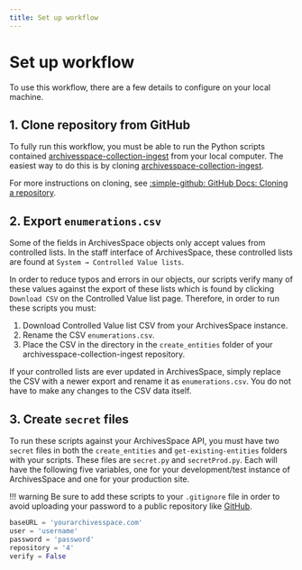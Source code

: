 ```yaml
---
title: Set up workflow
---
```


# Set up workflow

To use this workflow, there are a few details to configure on your local machine.

## 1. Clone repository from GitHub

To fully run this workflow, you must be able to run the Python scripts contained [archivesspace-collection-ingest](https://github.com/mjanowiecki/archivesspace-collection-ingest) from your local computer. The easiest way to do this is by cloning [archivesspace-collection-ingest](https://github.com/mjanowiecki/archivesspace-collection-ingest). 

For more instructions on cloning, see [:simple-github: GitHub Docs: Cloning a repository](https://docs.github.com/en/repositories/creating-and-managing-repositories/cloning-a-repository).

## 2. Export `enumerations.csv`

Some of the fields in ArchivesSpace objects only accept values from controlled lists. In the staff interface of ArchivesSpace, these controlled lists are found at `System → Controlled Value lists`. 

In order to reduce typos and errors in our objects, our scripts verify many of these values against the export of these lists which is found by clicking `Download CSV` on the Controlled Value list page. Therefore, in order to run these scripts you must:

1. Download Controlled Value list CSV from your ArchivesSpace instance. 
2. Rename the CSV `enumerations.csv`. 
3. Place the CSV in the directory in the `create_entities` folder of your archivesspace-collection-ingest repository.

If your controlled lists are ever updated in ArchivesSpace, simply replace the CSV with a newer export and rename it as `enumerations.csv`. You do not have to make any changes to the CSV data itself.

## 3. Create `secret` files

To run these scripts against your ArchivesSpace API, you must have two `secret` files in both the `create_entities` and `get-existing-entities` folders with your scripts. These files are `secret.py` and `secretProd.py`. Each will have the following five variables, one for your development/test instance of ArchivesSpace and one for your production site.

!!! warning
    Be sure to add these scripts to your `.gitignore` file in order to avoid uploading your password to a public repository like [GitHub](https://github.com/).

```py title="secret.py"
baseURL = 'yourarchivesspace.com'
user = 'username'
password = 'password'
repository = '4'
verify = False
```
